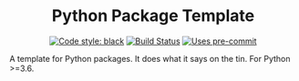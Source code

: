 <h1 align="center">Python Package Template</h1>

<p align="center">
<a href="https://github.com/ambv/black"><img alt="Code style: black" src="https://img.shields.io/badge/Code%20Style-black-000000.svg"></a>
<a href="https://github.com/markdouthwaite/python-package-template/actions"><img alt="Build Status" src="https://github.com/markdouthwaite/python-package-template/workflows/Build/badge.svg"></a>
<a href="https://github.com/pre-commit/pre-commit"><img alt="Uses pre-commit" src="https://img.shields.io/badge/pre--commit-enabled-brightgreen?logo=pre-commit&logoColor=white"></a>
</p>

A template for Python packages. It does what it says on the tin. For Python >=3.6.
